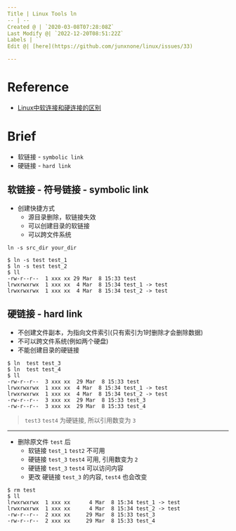 ```yaml
---
Title | Linux Tools ln
-- | --
Created @ | `2020-03-08T07:28:08Z`
Last Modify @| `2022-12-20T08:51:22Z`
Labels | ``
Edit @| [here](https://github.com/junxnone/linux/issues/33)

---
```

# Reference
- [Linux中软连接和硬连接的区别](https://www.cnblogs.com/loliconinvincible/p/12442230.html)

# Brief
- 软链接 - `symbolic link`
- 硬链接 - `hard link`

## 软链接 - 符号链接 - symbolic link

- 创建快捷方式
  - 源目录删除，软链接失效
  - 可以创建目录的软链接
  - 可以跨文件系统

```
ln -s src_dir your_dir
```
```
$ ln -s test test_1
$ ln -s test test_2
$ ll
-rw-r--r--  1 xxx xx 29 Mar  8 15:33 test
lrwxrwxrwx  1 xxx xx  4 Mar  8 15:34 test_1 -> test
lrwxrwxrwx  1 xxx xx  4 Mar  8 15:34 test_2 -> test
```

## 硬链接 - hard link

- 不创建文件副本，为指向文件索引(只有索引为1时删除才会删除数据)
- 不可以跨文件系统(例如两个硬盘)
- 不能创建目录的硬链接

```
$ ln  test test_3
$ ln  test test_4
$ ll
-rw-r--r--  3 xxx xx  29 Mar  8 15:33 test
lrwxrwxrwx  1 xxx xx  4 Mar  8 15:34 test_1 -> test
lrwxrwxrwx  1 xxx xx  4 Mar  8 15:34 test_2 -> test
-rw-r--r--  3 xxx xx  29 Mar  8 15:33 test_3
-rw-r--r--  3 xxx xx  29 Mar  8 15:33 test_4
```
> `test3` `test4` 为硬链接, 所以引用数变为 `3`

---
- 删除原文件 `test` 后
  - 软链接 `test_1` `test2` 不可用
  - 硬链接 `test_3` `test4` 可用, 引用数变为 `2`
  - 硬链接 `test_3` `test4` 可以访问内容
  - 更改 硬链接 `test_3` 的内容, `test4` 也会改变

```
$ rm test
$ ll
lrwxrwxrwx  1 xxx xx      4 Mar  8 15:34 test_1 -> test
lrwxrwxrwx  1 xxx xx      4 Mar  8 15:34 test_2 -> test
-rw-r--r--  2 xxx xx     29 Mar  8 15:33 test_3
-rw-r--r--  2 xxx xx     29 Mar  8 15:33 test_4
```


